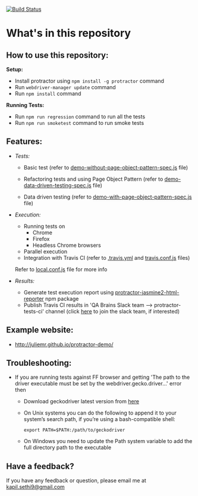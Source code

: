 [![Build Status](https://travis-ci.org/qabrains/ProtractorTests.png)](https://travis-ci.org/qabrains/ProtractorTests)

# **What's in this repository**

**How to use this repository:**
----

**Setup:**

- Install protractor using `npm install -g protractor` command
- Run `webdriver-manager update` command
- Run `npm install` command

**Running Tests:**

- Run `npm run regression` command to run all the tests
- Run `npm run smoketest` command to run smoke tests

**Features:**
----

- _Tests:_
    - Basic test (refer to [demo-without-page-object-pattern-spec.js](https://github.com/qabrains/ProtractorTests/blob/master/tests/demo-without-page-object-pattern-spec.js) file)

    - Refactoring tests and using Page Object Pattern (refer to [demo-data-driven-testing-spec.js](https://github.com/qabrains/ProtractorTests/blob/master/tests/demo-with-page-object-pattern-spec.js) file)

    - Data driven testing (refer to [demo-with-page-object-pattern-spec.js](https://github.com/qabrains/ProtractorTests/blob/master/tests/demo-data-driven-testing-spec.js) file)

- _Execution:_
    - Running tests on
        - Chrome
        - Firefox
        - Headless Chrome
    browsers
    - Parallel execution
    - Integration with Travis CI (refer to [.travis.yml](https://github.com/qabrains/ProtractorTests/blob/master/.travis.yml) and [travis.conf.js](https://github.com/qabrains/ProtractorTests/blob/master/travis.conf.js) files)

    Refer to [local.conf.js](https://github.com/qabrains/ProtractorTests/blob/master/local.conf.js) file for more info


- _Results:_
    - Generate test execution report using [protractor-jasmine2-html-reporter](https://www.npmjs.com/package/protractor-jasmine2-html-reporter) npm package 
    - Publish Travis CI results in 'QA Brains Slack team --> protractor-tests-ci' channel (click [here](https://join.slack.com/t/qabrains/shared_invite/MjI5NzUyNjQyMjkwLTE1MDMzNjY3MzctMzVjODgwN2VkOA) to join the slack team, if interested)


**Example website:**
----

- http://juliemr.github.io/protractor-demo/

**Troubleshooting:**
----

- If you are running tests against FF browser and getting 'The path to the driver executable must be set by the webdriver.gecko.driver...' error then

    - Download geckodriver latest version from [here](https://github.com/mozilla/geckodriver/releases)

    - On Unix systems you can do the following to append it to your system’s search path, if you’re using a bash-compatible shell:

        `export PATH=$PATH:/path/to/geckodriver`

    - On Windows you need to update the Path system variable to add the full directory path to the executable

**Have a feedback?**
---

If you have any feedback or question, please email me at kapil.sethi9@gmail.com
